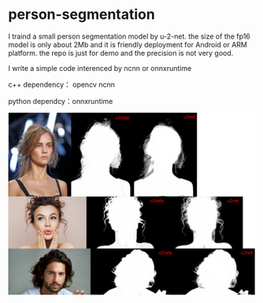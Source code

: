 # person-segmentation

I traind a small person segmentation model by u-2-net. the size of the fp16 model is only about 2Mb and it is friendly deployment for Android or ARM platform. the repo is just for demo and the precision is not very good.

I write a simple code interenced by ncnn or onnxruntime

c++ dependency： opencv ncnn

python dependcy：onnxruntime

![result](https://github.com/xiongzhu666/person-segmentation/blob/main/result.png)

